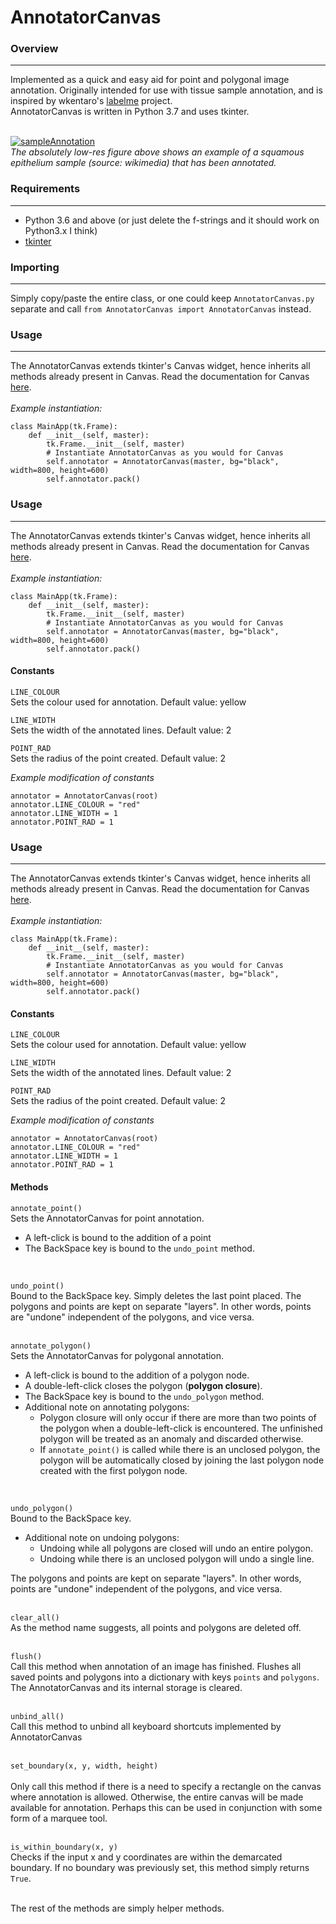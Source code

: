 # AnnotatorCanvas

### Overview
---
Implemented as a quick and easy aid for point and polygonal image annotation. Originally intended for use with tissue sample annotation, and is inspired by wkentaro's [labelme](https://github.com/wkentaro/labelme) project. <br>
AnnotatorCanvas is written in Python 3.7 and uses tkinter. <br><br>


<a href="https://imgur.com/OvqPmSf"><img src="https://i.imgur.com/OvqPmSf.png" title="sampleAnnotation" /></a><br>
_The absolutely low-res figure above shows an example of a squamous epithelium sample (source: wikimedia) that has been annotated._

### Requirements
---
* Python 3.6 and above (or just delete the f-strings and it should work on Python3.x I think)
* [tkinter](https://docs.python.org/3/library/tkinter.html)

### Importing 
---
Simply copy/paste the entire class, or one could keep ```AnnotatorCanvas.py``` separate and call ```from AnnotatorCanvas import AnnotatorCanvas``` instead.

### Usage
---
The AnnotatorCanvas extends tkinter's Canvas widget, hence inherits all methods already present in Canvas. Read the documentation for Canvas [here](https://effbot.org/tkinterbook/canvas.htm).
<br><br>
_Example instantiation:_
```
class MainApp(tk.Frame):
    def __init__(self, master):
        tk.Frame.__init__(self, master)
        # Instantiate AnnotatorCanvas as you would for Canvas
        self.annotator = AnnotatorCanvas(master, bg="black", width=800, height=600)
        self.annotator.pack()
```

### Usage
---
The AnnotatorCanvas extends tkinter's Canvas widget, hence inherits all methods already present in Canvas. Read the documentation for Canvas [here](https://effbot.org/tkinterbook/canvas.htm).
<br><br>
_Example instantiation:_
```
class MainApp(tk.Frame):
    def __init__(self, master):
        tk.Frame.__init__(self, master)
        # Instantiate AnnotatorCanvas as you would for Canvas
        self.annotator = AnnotatorCanvas(master, bg="black", width=800, height=600)
        self.annotator.pack()
```

#### Constants
`LINE_COLOUR`
<br>
Sets the colour used for annotation. Default value: yellow
<br>

`LINE_WIDTH`
<br>
Sets the width of the annotated lines. Default value: 2
<br>

`POINT_RAD`
<br>
Sets the radius of the point created. Default value: 2
<br>

_Example modification of constants_
```
annotator = AnnotatorCanvas(root)
annotator.LINE_COLOUR = "red"
annotator.LINE_WIDTH = 1
annotator.POINT_RAD = 1
```

### Usage
---
The AnnotatorCanvas extends tkinter's Canvas widget, hence inherits all methods already present in Canvas. Read the documentation for Canvas [here](https://effbot.org/tkinterbook/canvas.htm).
<br><br>
_Example instantiation:_
```
class MainApp(tk.Frame):
    def __init__(self, master):
        tk.Frame.__init__(self, master)
        # Instantiate AnnotatorCanvas as you would for Canvas
        self.annotator = AnnotatorCanvas(master, bg="black", width=800, height=600)
        self.annotator.pack()
```

#### Constants
`LINE_COLOUR`
<br>
Sets the colour used for annotation. Default value: yellow
<br>

`LINE_WIDTH`
<br>
Sets the width of the annotated lines. Default value: 2
<br>

`POINT_RAD`
<br>
Sets the radius of the point created. Default value: 2
<br>

_Example modification of constants_
```
annotator = AnnotatorCanvas(root)
annotator.LINE_COLOUR = "red"
annotator.LINE_WIDTH = 1
annotator.POINT_RAD = 1
```

#### Methods
`annotate_point()`
<br>
Sets the AnnotatorCanvas for point annotation. 
* A left-click is bound to the addition of a point
* The BackSpace key is bound to the `undo_point` method.
<br>

`undo_point()`
<br>
Bound to the BackSpace key. Simply deletes the last point placed. The polygons and points are kept on separate "layers". In other words, points are "undone" independent of the polygons, and vice versa.
<br><br>

`annotate_polygon()`
<br>
Sets the AnnotatorCanvas for polygonal annotation. 
* A left-click is bound to the addition of a polygon node.
* A double-left-click closes the polygon (**polygon closure**).
* The BackSpace key is bound to the `undo_polygon` method. 
* Additional note on annotating polygons:
  * Polygon closure will only occur if there are more than two points of the polygon when a double-left-click is encountered. The unfinished polygon will be treated as an anomaly and discarded otherwise.
  * If `annotate_point()` is called while there is an unclosed polygon, the polygon will be automatically closed by joining the last polygon node created with the first polygon node.
<br>

`undo_polygon()`
<br>
Bound to the BackSpace key. 
* Additional note on undoing polygons:
  * Undoing while all polygons are closed will undo an entire polygon.
  * Undoing while there is an unclosed polygon will undo a single line.

The polygons and points are kept on separate "layers". In other words, points are "undone" independent of the polygons, and vice versa.<br><br>

`clear_all()`
<br>
As the method name suggests, all points and polygons are deleted off.
<br><br>

`flush()`
<br>
Call this method when annotation of an image has finished. Flushes all saved points and polygons into a dictionary with keys `points` and `polygons`. The AnnotatorCanvas and its internal storage is cleared.
<br><br>

`unbind_all()`
<br>
Call this method to unbind all keyboard shortcuts implemented by AnnotatorCanvas
<br><br>

`set_boundary(x, y, width, height)`
<br><br>
Only call this method if there is a need to specify a rectangle on the canvas where annotation is allowed. Otherwise, the entire canvas will be made available for annotation. 
Perhaps this can be used in conjunction with some form of a marquee tool. 
<br><br>

`is_within_boundary(x, y)`
<br>
Checks if the input x and y coordinates are within the demarcated boundary. If no boundary was previously set, this method simply returns `True`.
<br><br>

The rest of the methods are simply helper methods.